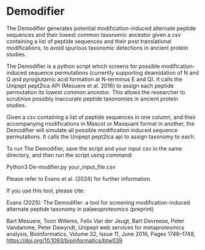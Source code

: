 # Demodifier
The Demodifier generates potential modification-induced alternate peptide sequences and their lowest common taxonomic ancestor given a csv containing a list of peptide sequences and their post translational modifications, to avoid spurious taxonomic detections in ancient protein studies.

The Demodifier is a python script which screens for possible modification-induced sequence permutations (currently supporting deamidation of N and Q and pyroglutamic acid formation at N-terminus E and Q). It calls the Unipept pept2lca API (Mesuere et al. 2016) to assign each peptide permutation its lowest common ancestor. This allows the researcher to scrutinise possibly inaccurate peptide taxonomies in ancient protein studies.

Given a csv containing a list of peptide sequences in one column, and their accompanying modifications in Mascot or Maxquant format in another, the Demodifier will simulate all possible modification induced sequence permutations. It calls the Unipept pept2lca api to assign taxonomy to each. 

To run The Demodifier, save the script and your input csv in the same directory, and then run the script using command:

Python3 De-modifier.py your_input_file.csv

Please refer to Evans et al. (2024) for further information.

If you use this tool, please cite:

Evans (2025): The Demodifier: a tool for screening modification-induced alternate peptide taxonomy in palaeoproteomics (preprint)

Bart Mesuere, Toon Willems, Felix Van der Jeugt, Bart Devreese, Peter Vandamme, Peter Dawyndt, Unipept web services for metaproteomics analysis, Bioinformatics, Volume 32, Issue 11, June 2016, Pages 1746–1748, https://doi.org/10.1093/bioinformatics/btw039
